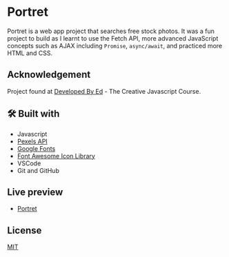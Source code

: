 # Portret

Portret is a web app project that searches free stock photos. It was a fun project to build as I learnt to use the Fetch API, more advanced JavaScript concepts such as AJAX including `Promise`, `async/await`, and practiced more HTML and CSS.

## Acknowledgement

Project found at [Developed By Ed](https://developedbyed.com/p/the-creative-javascript-course "Developed By Ed") - The Creative Javascript Course.

## 🛠️ Built with

- Javascript
- [Pexels API](http://www.google.fr/ "Named link title")
- [Google Fonts](https://fonts.google.com/specimen/Poppins "Google Fonts")
- [Font Awesome Icon Library](https://fontawesome.com/ "Font Awesome Icon Library")
- VSCode
- Git and GitHub

## Live preview

- [Portret](https://kazmonroy.github.io/portret/ "Portret")

## License

[MIT](https://choosealicense.com/licenses/mit/)
